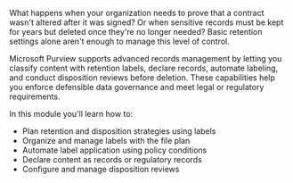 What happens when your organization needs to prove that a contract wasn't altered after it was signed? Or when sensitive records must be kept for years but deleted once they're no longer needed? Basic retention settings alone aren't enough to manage this level of control.

Microsoft Purview supports advanced records management by letting you classify content with retention labels, declare records, automate labeling, and conduct disposition reviews before deletion. These capabilities help you enforce defensible data governance and meet legal or regulatory requirements.

In this module you'll learn how to:

- Plan retention and disposition strategies using labels
- Organize and manage labels with the file plan
- Automate label application using policy conditions
- Declare content as records or regulatory records
- Configure and manage disposition reviews
